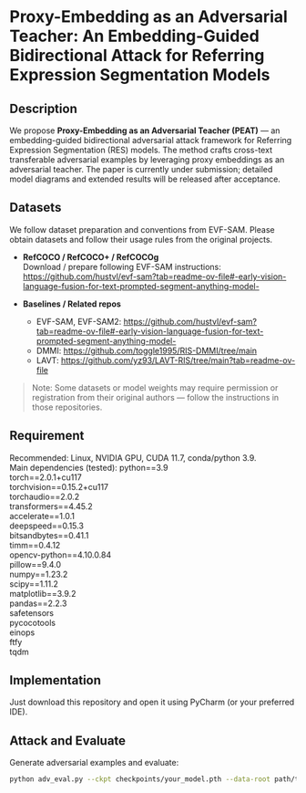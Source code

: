 # Proxy-Embedding as an Adversarial Teacher: An Embedding-Guided Bidirectional Attack for Referring Expression Segmentation Models

## Description
We propose **Proxy-Embedding as an Adversarial Teacher (PEAT)** — an embedding-guided bidirectional adversarial attack framework for Referring Expression Segmentation (RES) models. The method crafts cross-text transferable adversarial examples by leveraging proxy embeddings as an adversarial teacher. The paper is currently under submission; detailed model diagrams and extended results will be released after acceptance.

## Datasets
We follow dataset preparation and conventions from EVF-SAM. Please obtain datasets and follow their usage rules from the original projects.

- **RefCOCO / RefCOCO+ / RefCOCOg**  
  Download / prepare following EVF-SAM instructions: https://github.com/hustvl/evf-sam?tab=readme-ov-file#-early-vision-language-fusion-for-text-prompted-segment-anything-model-

- **Baselines / Related repos**  
  - EVF-SAM, EVF-SAM2: https://github.com/hustvl/evf-sam?tab=readme-ov-file#-early-vision-language-fusion-for-text-prompted-segment-anything-model-  
  - DMMI: https://github.com/toggle1995/RIS-DMMI/tree/main  
  - LAVT: https://github.com/yz93/LAVT-RIS/tree/main?tab=readme-ov-file

> Note: Some datasets or model weights may require permission or registration from their original authors — follow the instructions in those repositories.

## Requirement
Recommended: Linux, NVIDIA GPU, CUDA 11.7, conda/python 3.9.  
Main dependencies (tested):
python==3.9\
torch==2.0.1+cu117\
torchvision==0.15.2+cu117\
torchaudio==2.0.2\
transformers==4.45.2\
accelerate==1.0.1\
deepspeed==0.15.3\
bitsandbytes==0.41.1\
timm==0.4.12\
opencv-python==4.10.0.84\
pillow==9.4.0\
numpy==1.23.2\
scipy==1.11.2\
matplotlib==3.9.2\
pandas==2.2.3\
safetensors\
pycocotools\
einops\
ftfy\
tqdm
## Implementation
Just download this repository and open it using PyCharm (or your preferred IDE).  

## Attack and Evaluate

Generate adversarial examples and evaluate:

```bash
python adv_eval.py --ckpt checkpoints/your_model.pth --data-root path/to/refcoco/ --output results/adv_eval/
```
